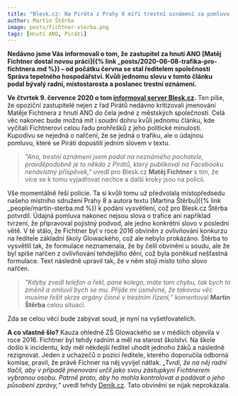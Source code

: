 ```yaml
---
title: "Blesk.cz: Na Piráta z Prahy 8 míří trestní oznámení za pomluvu. Kvůli jedinému slovu."
author: Martin Štěrba
image: posts/fichtner-sterba.png
tags: [Hnutí ANO, Piráti]
---
```


**Nedávno jsme Vás informovali o tom, že zastupitel za hnutí ANO [Matěj Fichtner dostal novou práci]({% link _posts/2020-06-08-trafika-pro-fichtnera.md %}) – od počátku června se stal ředitelem společnosti Správa tepelného hospodářství. Kvůli jednomu slovu v tomto článku podal bývalý radní, místostarosta a poslanec trestní oznámení.**

**Ve čtvrtek 9. července 2020 o tom [informoval server Blesk.cz](https://www.blesk.cz/clanek/regiony-praha-praha-zpravy/649181/na-pirata-z-prahy-8-miri-trestni-oznameni-za-pomluvu-kvuli-jedinemu-slovu-v-clanku-o-udajne-trafice-pro-ano.html?fbclid=IwAR0iJiDQh1TmYr6SUY3Nn_MQ48CbRBdPGFec8Go6m2wC7gS_hVTHGgjgbZA).** Ten píše, že opoziční zastupitelé nejen z řad Pirátů nedávno kritizovali jmenování Matěje Fichtnera z hnutí ANO do čela jedné z městských společnosti. Celá věc nakonec bude možná mít i soudní dohru kvůli jednomu článku, kde vyčítali Fichtnerovi celou řadu prohřešků z jeho politické minulosti. Kupodivu se nejedná o nařčení, že se jedná o trafiku, ale o údajnou pomluvu, které se Piráti dopustili jedním slovem v textu.

> *"Ano, trestní oznámení jsem podal na neznámého pachatele, pravděpodobně je to někdo z Pirátů, který publikoval na Facebooku nenávistný příspěvek,"* uvedl pro Blesk.cz **Matěj Fichtner** s tím, že více se k tomu vyjadřovat nechce a další kroky jsou na policii.

Vše momentálně řeší policie. Ta si kvůli tomu už předvolala místopředsedu našeho místního sdružení Prahy 8 a autora textu [Martina Štěrbu]({% link _people/martin-sterba.md %}) k podání vysvětlení, což pro Blesk.cz Štěrba potvrdil. Údajná pomluva nakonec nejsou slova o trafice ani například tvrzení, že připravoval pojistný podvod, ale jedno konkrétní slovo v poslední větě. V té stálo, že Fichtner byl v roce 2016 obviněn z ovlivňování konkurzu na ředitele základní školy Glowackého, což ale nebylo prokázáno. Štěrba to vysvětlil tak, že formulace neznamenala, že by čelil obvinění u soudu, ale že byl spíše nařčen z ovlivňování tehdejšího dění, což byla poněkud nešťastná formulace. Text následně upravil tak, že v něm stojí místo toho slovo nařčen.

> *"Kdyby zvedl telefon a řekl, pane kolego, máte tam chybu, tak bych to změnil a omluvil bych se mu. Přijde mi úsměvné, že takovou věc musíme řešit skrze orgány činné v trestním řízení,“* komentoval **Martin Štěrba** celou situaci.

Zda se celou věcí bude zabývat soud, je nyní na vyšetřovatelích.

**A co vlastně šlo?** Kauza ohledně ZŠ Glowackého se v médiích objevila v roce 2016. Fichtner byl tehdy radním a měl na starost školství. Na škole došlo k incidentu, kdy měl někdejší ředitel uhodit jednoho žáků a následně rezignovat. Jeden z uchazečů o pozici ředitele, kterého doporučila odborná komise, pravil, že právě Fichner na něj vyvíjel nátlak. *„Tvrdí, že na něj radní tlačil, aby v případě jmenování určil jako svou zástupkyni Fichtnerem vybranou osobu. Patrně proto, aby ho mohla kontrolovat a podávat o jeho působení zprávy,“* uvedl tehdy [Deník.cz](https://prazsky.denik.cz/zpravy_region/hybe-vyberem-reditele-skoly-zakulisni-politika-20160603.html). Tato obvinění se nijak neprokázala.
